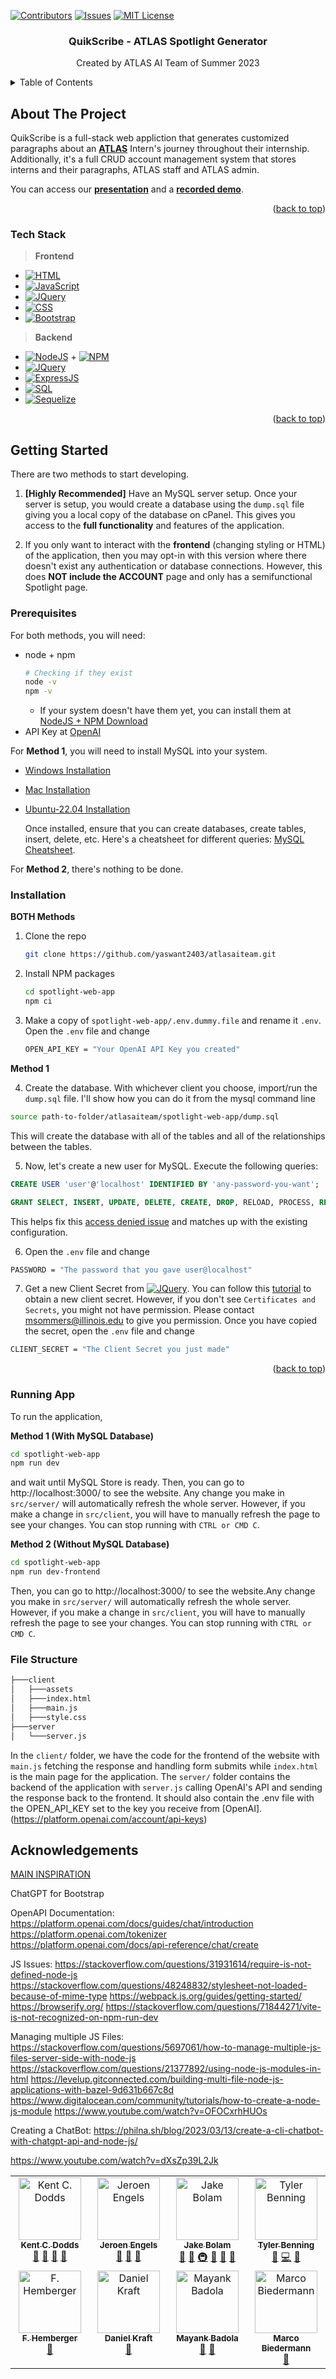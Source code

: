 <!-- Inspiration from https://github.com/yaswant2403/Best-README-Template -->
<a name="readme-top"></a>

<!-- PROJECT SHIELDS -->
<!--
*** I'm using markdown "reference style" links for readability.
*** Reference links are enclosed in brackets [ ] instead of parentheses ( ).
*** See the bottom of this document for the declaration of the reference variables
*** for contributors-url, forks-url, etc. This is an optional, concise syntax you may use.
*** https://www.markdownguide.org/basic-syntax/#reference-style-links
-->
[![Contributors][contributors-shield]][contributors-url]
[![Issues][issues-shield]][issues-url]
[![MIT License][license-shield]][license-url]

<div align="center">
  <h3 align="center">QuikScribe - ATLAS Spotlight Generator</h3>
  <p align="center">
    Created by ATLAS AI Team of Summer 2023
  </p>
</div>

<!-- TABLE OF CONTENTS -->
<details>
  <summary>Table of Contents</summary>
  <ol>
    <li>
      <a href="#about-the-project">About The Project</a>
      <ul>
        <li><a href="#tech-stack">Tech Stack</a></li>
      </ul>
    </li>
    <li>
      <a href="#getting-started">Getting Started</a>
      <ul>
        <li><a href="#prerequisites">Prerequisites</a></li>
        <li><a href="#installation">Installation</a></li>
      </ul>
    </li>
    <li><a href="#usage">Usage</a></li>
    <li><a href="#roadmap">Roadmap</a></li>
    <li><a href="#contributing">Contributing</a></li>
    <li><a href="#license">License</a></li>
    <li><a href="#contact">Contact</a></li>
    <li><a href="#acknowledgments">Acknowledgments</a></li>
  </ol>
</details>

<!-- ABOUT THE PROJECT -->
## About The Project
QuikScribe is a full-stack web appliction that generates customized paragraphs about an **[ATLAS](https://github.com/ATLAS-Illinois/)** Intern's journey throughout their internship. Additionally, it's a full CRUD account management system that stores interns and their paragraphs, ATLAS staff and ATLAS admin.

You can access our **[presentation](https://docs.google.com/presentation/d/1DgfxkBn4Ui_j2Y8Wq-qlC1yMxgdV__ONvFIi3VAtxJE/edit?usp=sharing)** and a **[recorded demo](https://drive.google.com/file/d/1q1DMjHw3PqpwV6xHAvwsYI3wSUMJXbNC/view?usp=sharing)**.

<p align="right">(<a href="#readme-top">back to top</a>)</p>

### Tech Stack
> **Frontend**

  * [![HTML][HTML.com]][HTML-url]
  * [![JavaScript][JavaScript.com]][JavaScript-url]
  * [![JQuery][JQuery.com]][JQuery-url]
  * [![CSS][CSS.com]][CSS-url]
  * [![Bootstrap][Bootstrap.com]][Bootstrap-url]

> **Backend**

* [![NodeJS][NodeJS.com]][NodeJS-url] + [![NPM][NPM.com]][NPM-url] 
* [![JQuery][Vite.com]][Vite-url]
* [![ExpressJS][ExpressJS.com]][ExpressJS-url]
* [![SQL][SQL.com]][SQL-url]
* [![Sequelize][Sequelize.com]][Sequelize-url]

<p align="right">(<a href="#readme-top">back to top</a>)</p>


<!-- GETTING STARTED -->
## Getting Started

There are two methods to start developing. 
  
  1. **[Highly Recommended]** Have an MySQL server setup. Once your server is setup, you would create a database using the `dump.sql` file giving you a local copy of the database on cPanel. This gives you access to the **full functionality** and features of the application.

  2. If you only want to interact with the **frontend** (changing styling or HTML) of the application, then you may opt-in with this version where there doesn't exist any authentication or database connections. However, this does **NOT include the ACCOUNT** page and only has a semifunctional Spotlight page. 

### Prerequisites

For both methods, you will need:

* node + npm
  ```bash
  # Checking if they exist
  node -v
  npm -v  
  ```
  * If your system doesn't have them yet, you can install them at [NodeJS + NPM Download](https://nodejs.org/en/download)
* API Key at [OpenAI](https://platform.openai.com/account/api-keys)

For **Method 1**, you will need to install MySQL into your system. 
* [Windows Installation](https://dev.mysql.com/doc/refman/8.0/en/windows-installation.html)
* [Mac Installation](https://dev.mysql.com/doc/mysql-macos-excerpt/8.0/en/macos-installation.html)
* [Ubuntu-22.04 Installation](https://www.digitalocean.com/community/tutorials/how-to-install-mysql-on-ubuntu-22-04)

  Once installed, ensure that you can create databases, create tables, insert, delete, etc. Here's a cheatsheet for different queries: [MySQL Cheatsheet](https://www.mysqltutorial.org/mysql-create-database/).

For **Method 2**, there's nothing to be done. 

### Installation

**BOTH Methods**

1. Clone the repo
   ```bash
   git clone https://github.com/yaswant2403/atlasaiteam.git
   ```
2. Install NPM packages
   ```bash
   cd spotlight-web-app
   npm ci
   ```
3. Make a copy of `spotlight-web-app/.env.dummy.file` and rename it `.env`. Open the `.env` file and change
   ```bash
   OPEN_API_KEY = "Your OpenAI API Key you created"
   ```
**Method 1** 

  4. Create the database. With whichever client you choose, import/run the `dump.sql` file. I'll show how you can do it from the mysql command line
  ```bash
  source path-to-folder/atlasaiteam/spotlight-web-app/dump.sql 
  ```
  This will create the database with all of the tables and all of the relationships between the tables. 
  
  5. Now, let's create a new user for MySQL. Execute the following queries:
  ```sql
  CREATE USER 'user'@'localhost' IDENTIFIED BY 'any-password-you-want';

  GRANT SELECT, INSERT, UPDATE, DELETE, CREATE, DROP, RELOAD, PROCESS, REFERENCES, INDEX, ALTER, SHOW DATABASES, CREATE TEMPORARY TABLES, LOCK TABLES, EXECUTE, REPLICATION SLAVE, REPLICATION CLIENT, CREATE VIEW, SHOW VIEW, CREATE ROUTINE, ALTER ROUTINE, CREATE USER, EVENT, TRIGGER ON *.* TO 'user'@'localhost' WITH GRANT OPTION;
  ```
  This helps fix this [access denied issue][sql-user-issue] and matches up with the existing configuration.
  
  6. Open the `.env` file and change
   ```bash
   PASSWORD = "The password that you gave user@localhost"
   ```
  
  7. Get a new Client Secret from [![JQuery][Azure.com]][Azure-url]. You can follow this [tutorial](https://learn.microsoft.com/en-us/answers/questions/834401/hi-i-want-my-client-id-and-client-secret-key) to obtain a new client secret. However, if you don't see `Certificates and Secrets`, you might not have permission. Please contact msommers@illinois.edu to give you permission. Once you have copied the secret, open the `.env` file and change
  ```bash
  CLIENT_SECRET = "The Client Secret you just made"
  ```

<p align="right">(<a href="#readme-top">back to top</a>)</p>

### Running App
To run the application,

**Method 1 (With MySQL Database)** 
```bash
cd spotlight-web-app
npm run dev
```
and wait until MySQL Store is ready. Then, you can go to http://localhost:3000/ to see the website. Any change you make in `src/server/` will automatically refresh the whole server. However, if you make a change in `src/client`, you will have to manually refresh the page to see your changes. You can stop running with `CTRL or CMD C`.
 
**Method 2 (Without MySQL Database)** 
```bash
cd spotlight-web-app
npm run dev-frontend
```
Then, you can go to http://localhost:3000/ to see the website.Any change you make in `src/server/` will automatically refresh the whole server. However, if you make a change in `src/client`, you will have to manually refresh the page to see your changes.  You can stop running with `CTRL or CMD C`.


### File Structure

```bash
├───client
│   ├───assets
│   ├───index.html
│   ├───main.js
│   ├───style.css
├───server
│   └───server.js
```

In the `client/` folder, we have the code for the frontend of the website with `main.js` fetching the response and handling form submits while `index.html` is the main page for the application. The `server/` folder contains the backend of the application with `server.js` calling OpenAI's API and sending the response back to the frontend. It should also contain the .env file with the OPEN_API_KEY set to the key you receive from [OpenAI].(https://platform.openai.com/account/api-keys)


## Acknowledgements

[MAIN INSPIRATION](https://www.youtube.com/watch?v=2FeymQoKvrk)

ChatGPT for Bootstrap

OpenAPI Documentation:
https://platform.openai.com/docs/guides/chat/introduction
https://platform.openai.com/tokenizer
https://platform.openai.com/docs/api-reference/chat/create

JS Issues:
https://stackoverflow.com/questions/31931614/require-is-not-defined-node-js
https://stackoverflow.com/questions/48248832/stylesheet-not-loaded-because-of-mime-type
https://webpack.js.org/guides/getting-started/
https://browserify.org/
https://stackoverflow.com/questions/71844271/vite-is-not-recognized-on-npm-run-dev

Managing multiple JS Files:
https://stackoverflow.com/questions/5697061/how-to-manage-multiple-js-files-server-side-with-node-js
https://stackoverflow.com/questions/21377892/using-node-js-modules-in-html
https://levelup.gitconnected.com/building-multi-file-node-js-applications-with-bazel-9d631b667c8d
https://www.digitalocean.com/community/tutorials/how-to-create-a-node-js-module
https://www.youtube.com/watch?v=OFOCxrhHUOs

Creating a ChatBot:
https://philna.sh/blog/2023/03/13/create-a-cli-chatbot-with-chatgpt-api-and-node-js/

https://www.youtube.com/watch?v=dXsZp39L2Jk

<!-- MARKDOWN LINKS & IMAGES -->
<!-- https://www.markdownguide.org/basic-syntax/#reference-style-links -->
[contributors-shield]: https://img.shields.io/github/contributors/yaswant2403/atlasaiteam.svg?style=for-the-badge
[contributors-url]: https://github.com/yaswant2403/atlasaiteam/graphs/contributors
[issues-shield]: https://img.shields.io/github/issues/yaswant2403/atlasaiteam.svg?style=for-the-badge
[issues-url]: https://github.com/yaswant2403/atlasaiteam/issues
[license-shield]: https://img.shields.io/badge/License-GNU%20GPL-blue?style=for-the-badge
[license-url]: https://github.com/yaswant2403/atlasaiteam/blob/main/LICENSE

[Next.js]: https://img.shields.io/badge/next.js-000000?style=for-the-badge&logo=nextdotjs&logoColor=white
[Next-url]: https://nextjs.org/
[React.js]: https://img.shields.io/badge/React-20232A?style=for-the-badge&logo=react&logoColor=61DAFB
[React-url]: https://reactjs.org/

<!-- Frontend -->
[HTML.com]: https://img.shields.io/badge/HTML5-E34F26?style=for-the-badge&logo=html5&logoColor=white
[HTML-url]: https://developer.mozilla.org/en-US/docs/Web/HTML
[JavaScript.com]: https://img.shields.io/badge/JavaScript-323330?style=for-the-badge&logo=javascript&logoColor=F7DF1E
[JavaScript-url]: https://www.javascript.com/
[JQuery.com]: https://img.shields.io/badge/jQuery-0769AD?style=for-the-badge&logo=jquery&logoColor=white
[JQuery-url]: https://jquery.com 
[CSS.com]: https://img.shields.io/badge/CSS3-1572B6?style=for-the-badge&logo=css3&logoColor=white
[CSS-url]: https://developer.mozilla.org/en-US/docs/Web/CSS
[Bootstrap.com]: https://img.shields.io/badge/Bootstrap-563D7C?style=for-the-badge&logo=bootstrap&logoColor=white
[Bootstrap-url]: https://getbootstrap.com
<!-- Backend -->

[NodeJS.com]: https://img.shields.io/badge/Node%20js-339933?style=for-the-badge&logo=nodedotjs&logoColor=white
[NodeJS-url]: https://nodejs.org/en/download
[NPM.com]: https://img.shields.io/badge/npm-CB3837?style=for-the-badge&logo=npm&logoColor=white
[NPM-url]: https://www.npmjs.com/
[Vite.com]: https://img.shields.io/badge/Vite-B73BFE?style=for-the-badge&logo=vite&logoColor=FFD62E
[Vite-url]: https://vitejs.dev/
[ExpressJS-url]: https://expressjs.com/
[ExpressJS.com]: https://img.shields.io/badge/Express%20js-000000?style=for-the-badge&logo=express&logoColor=white
[SQL.com]: https://img.shields.io/badge/MySQL-005C84?style=for-the-badge&logo=mysql&logoColor=white
[SQL-url]: https://www.mysql.com/
[Sequelize.com]: https://img.shields.io/badge/Sequelize-52B0E7?style=for-the-badge&logo=Sequelize&logoColor=white
[Sequelize-url]: https://sequelize.org/

[sql-user-issue]: https://stackoverflow.com/questions/40477625/nodejs-mysql-er-access-denied-error-access-denied-for-user-rootlocalhost?page=1&tab=scoredesc#tab-top

[MDNWebDocs.com]: 	https://img.shields.io/badge/MDN_Web_Docs-black?style=for-the-badge&logo=mdnwebdocs&logoColor=white
[MDNWebDocs-url]: https://developer.mozilla.org/en-US/docs/Web
[Azure.com]: https://img.shields.io/badge/microsoft%20azure-0089D6?style=for-the-badge&logo=microsoft-azure&logoColor=white
[Azure-url]: https://portal.azure.com/#view/Microsoft_AAD_RegisteredApps/ApplicationMenuBlade/~/Overview/appId/0ee72bd2-5571-417d-a595-f83f13b2a45f/isMSAApp~/false
[VSCode.com]: https://img.shields.io/badge/VSCode-0078D4?style=for-the-badge&logo=visual%20studio%20code&logoColor=white
[VSCode-url]: https://code.visualstudio.com/

<!-- ALL-CONTRIBUTORS-LIST:START - Do not remove or modify this section -->
<!-- prettier-ignore-start -->
<!-- markdownlint-disable -->
<table>
  <tbody>
    <tr>
      <td align="center" valign="top" width="14.28%"><a href="https://kentcdodds.com"><img src="https://avatars.githubusercontent.com/u/1500684?v=3?s=100" width="100px;" alt="Kent C. Dodds"/><br /><sub><b>Kent C. Dodds</b></sub></a><br /><a href="#question-kentcdodds" title="Answering Questions">💬</a> <a href="https://github.com/all-contributors/all-contributors/commits?author=kentcdodds" title="Documentation">📖</a> <a href="https://github.com/all-contributors/all-contributors/pulls?q=is%3Apr+reviewed-by%3Akentcdodds" title="Reviewed Pull Requests">👀</a> <a href="#talk-kentcdodds" title="Talks">📢</a></td>
      <td align="center" valign="top" width="14.28%"><a href="https://github.com/jfmengels"><img src="https://avatars.githubusercontent.com/u/3869412?v=3?s=100" width="100px;" alt="Jeroen Engels"/><br /><sub><b>Jeroen Engels</b></sub></a><br /><a href="https://github.com/all-contributors/all-contributors/commits?author=jfmengels" title="Documentation">📖</a> <a href="https://github.com/all-contributors/all-contributors/pulls?q=is%3Apr+reviewed-by%3Ajfmengels" title="Reviewed Pull Requests">👀</a> <a href="#tool-jfmengels" title="Tools">🔧</a></td>
      <td align="center" valign="top" width="14.28%"><a href="https://jakebolam.com"><img src="https://avatars2.githubusercontent.com/u/3534236?v=4?s=100" width="100px;" alt="Jake Bolam"/><br /><sub><b>Jake Bolam</b></sub></a><br /><a href="https://github.com/all-contributors/all-contributors/commits?author=jakebolam" title="Documentation">📖</a> <a href="#tool-jakebolam" title="Tools">🔧</a> <a href="#infra-jakebolam" title="Infrastructure (Hosting, Build-Tools, etc)">🚇</a> <a href="#maintenance-jakebolam" title="Maintenance">🚧</a> <a href="https://github.com/all-contributors/all-contributors/pulls?q=is%3Apr+reviewed-by%3Ajakebolam" title="Reviewed Pull Requests">👀</a> <a href="#question-jakebolam" title="Answering Questions">💬</a></td>
      <td align="center" valign="top" width="14.28%"><a href="https://github.com/tbenning"><img src="https://avatars2.githubusercontent.com/u/7265547?v=4?s=100" width="100px;" alt="Tyler Benning"/><br /><sub><b>Tyler Benning</b></sub></a><br /><a href="#maintenance-tbenning" title="Maintenance">🚧</a> <a href="https://github.com/all-contributors/all-contributors/commits?author=tbenning" title="Code">💻</a> <a href="#design-tbenning" title="Design">🎨</a></td>
    </tr>
    <tr>
      <td align="center" valign="top" width="14.28%"><a href="https://github.com/fhemberger"><img src="https://avatars.githubusercontent.com/u/153481?v=3?s=100" width="100px;" alt="F. Hemberger"/><br /><sub><b>F. Hemberger</b></sub></a><br /><a href="https://github.com/all-contributors/all-contributors/commits?author=fhemberger" title="Documentation">📖</a></td>
      <td align="center" valign="top" width="14.28%"><a href="https://github.com/frigginglorious"><img src="https://avatars.githubusercontent.com/u/3982200?v=3?s=100" width="100px;" alt="Daniel Kraft"/><br /><sub><b>Daniel Kraft</b></sub></a><br /><a href="https://github.com/all-contributors/all-contributors/commits?author=frigginglorious" title="Documentation">📖</a></td>
      <td align="center" valign="top" width="14.28%"><a href="https://github.com/mbad0la"><img src="https://avatars.githubusercontent.com/u/8503331?v=3?s=100" width="100px;" alt="Mayank Badola"/><br /><sub><b>Mayank Badola</b></sub></a><br /><a href="https://github.com/all-contributors/all-contributors/commits?author=mbad0la" title="Documentation">📖</a> <a href="#tool-mbad0la" title="Tools">🔧</a></td>
      <td align="center" valign="top" width="14.28%"><a href="https://www.marcobiedermann.com"><img src="https://avatars.githubusercontent.com/u/5244986?v=3?s=100" width="100px;" alt="Marco Biedermann"/><br /><sub><b>Marco Biedermann</b></sub></a><br /><a href="#design-marcobiedermann" title="Design">🎨</a></td>
    </tr>
  </tbody>
</table>

<!-- markdownlint-restore -->
<!-- prettier-ignore-end -->

<!-- ALL-CONTRIBUTORS-LIST:END -->